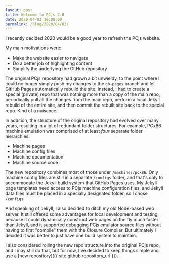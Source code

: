 ```yaml
---
layout: post
title: Welcome to PCjs 2.0
date: 2020-04-03 10:00:00
permalink: /blog/2020/04/03/
---
```


I recently decided 2020 would be a good year to refresh the PCjs website.

My main motivations were:

  - Make the website easier to navigate
  - Do a better job of highlighting content
  - Simplify the underlying the GitHub repository

The original PCjs repository had grown a bit unwieldy, to the point where I could no longer simply push my changes to the
`gh-pages` branch and let GitHub Pages automatically rebuild the site.  Instead, I had to create a special (private) repo that
was nothing more than a copy of the main repo, periodically pull all the changes from the main repo, perform a local Jekyll
rebuild of the entire site, and then commit the rebuilt site back to the special repo.  Kind of a nuisance.

In addition, the structure of the original repository had evolved over many years, resulting in a lot of redundant folder
structures.  For example, PCx86 machine emulation was comprised of at least *four* separate folder hierarchies:

  - Machine pages
  - Machine config files
  - Machine documentation
  - Machine source code

The new repository combines most of those under `/machines/pcx86`.  Only machine config files are still in a separate
`/configs` folder, and that's only to accommodate the Jekyll build system that GitHub Pages uses.  My Jekyll page templates
need access to PCjs machine configuration files, and Jekyll data files must be placed in a specially designated folder,
so I chose `/configs`.

And speaking of Jekyll, I also decided to ditch my old Node-based web server.  It still offered some advantages for local
development and testing, because it could dynamically construct web pages on the fly much faster than Jekyll, and it supported
debugging PCjs emulator source files without having to first "compile" them with the Closure Compiler.  But ultimately I
decided it was better to just have one build system to maintain.

I also considered rolling the new repo structure into the original PCjs repo, and I may still do that, but for now, I've
decided to keep things simple and use a [new repository]({{ site.github.repository_url }}).

